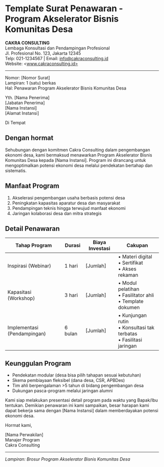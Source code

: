 # Template Surat Penawaran - Program Akselerator Bisnis Komunitas Desa

**CAKRA CONSULTING**  
Lembaga Konsultasi dan Pendampingan Profesional  
Jl. Profesional No. 123, Jakarta 12345  
Telp: 021-1234567 | Email: <info@cakraconsulting.id>  
Website: <www.cakraconsulting.id>  

---

Nomor: [Nomor Surat]  
Lampiran: 1 (satu) berkas  
Hal: Penawaran Program Akselerator Bisnis Komunitas Desa  

Yth. [Nama Penerima]  
[Jabatan Penerima]  
[Nama Instansi]  
[Alamat Instansi]  

Di Tempat  

## Dengan hormat

Sehubungan dengan komitmen Cakra Consulting dalam pengembangan ekonomi desa, kami bermaksud menawarkan Program Akselerator Bisnis Komunitas Desa kepada [Nama Instansi]. Program ini dirancang untuk mengoptimalkan potensi ekonomi desa melalui pendekatan bertahap dan sistematis.

## Manfaat Program

1. Akselerasi pengembangan usaha berbasis potensi desa
2. Peningkatan kapasitas aparatur desa dan masyarakat
3. Pendampingan teknis hingga terwujud manfaat ekonomi
4. Jaringan kolaborasi desa dan mitra strategis

## Detail Penawaran

| Tahap Program | Durasi | Biaya Investasi | Cakupan |
|---------------|---------|-----------------|---------|
| Inspirasi (Webinar) | 1 hari | [Jumlah] | • Materi digital<br>• Sertifikat<br>• Akses rekaman |
| Kapasitasi (Workshop) | 3 hari | [Jumlah] | • Modul pelatihan<br>• Fasilitator ahli<br>• Template dokumen |
| Implementasi (Pendampingan) | 6 bulan | [Jumlah] | • Kunjungan rutin<br>• Konsultasi tak terbatas<br>• Fasilitasi jaringan |

## Keunggulan Program

- Pendekatan modular (desa bisa pilih tahapan sesuai kebutuhan)
- Skema pembiayaan fleksibel (dana desa, CSR, APBDes)
- Tim ahli berpengalaman >5 tahun di bidang pengembangan desa
- Dukungan pasca-program melalui jaringan alumni

Kami siap melakukan presentasi detail program pada waktu yang Bapak/Ibu tentukan. Demikian penawaran ini kami sampaikan, besar harapan kami dapat bekerja sama dengan [Nama Instansi] dalam memberdayakan potensi ekonomi desa.

Hormat kami,  

[Nama Perwakilan]  
Manajer Program  
Cakra Consulting  

---

*Lampiran: Brosur Program Akselerator Bisnis Komunitas Desa*
